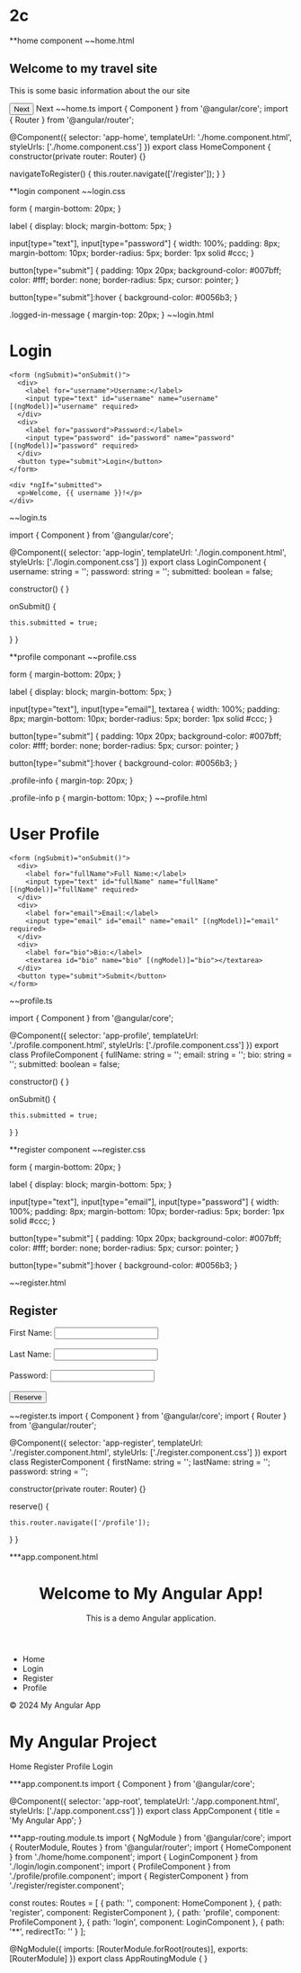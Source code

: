# 2c

**home component
~~home.html
<h2>Welcome to my travel site</h2>
<p>This is some basic information about the our site</p>
<button (click)="navigateToRegister()">Next</button>
<a routerLink="/register">Next</a>
~~home.ts
import { Component } from '@angular/core';
import { Router } from '@angular/router';

@Component({
  selector: 'app-home',
  templateUrl: './home.component.html',
  styleUrls: ['./home.component.css']
})
export class HomeComponent {
  constructor(private router: Router) {}

  navigateToRegister() {
    this.router.navigate(['/register']);
  }
}


**login component
~~login.css


form {
    margin-bottom: 20px;
  }

  label {
    display: block;
    margin-bottom: 5px;
  }

  input[type="text"],
  input[type="password"] {
    width: 100%;
    padding: 8px;
    margin-bottom: 10px;
    border-radius: 5px;
    border: 1px solid #ccc;
  }

  button[type="submit"] {
    padding: 10px 20px;
    background-color: #007bff;
    color: #fff;
    border: none;
    border-radius: 5px;
    cursor: pointer;
  }

  button[type="submit"]:hover {
    background-color: #0056b3;
  }

  .logged-in-message {
    margin-top: 20px;
  }
  ~~login.html
  <div>
    <h1>Login</h1>

    <form (ngSubmit)="onSubmit()">
      <div>
        <label for="username">Username:</label>
        <input type="text" id="username" name="username" [(ngModel)]="username" required>
      </div>
      <div>
        <label for="password">Password:</label>
        <input type="password" id="password" name="password" [(ngModel)]="password" required>
      </div>
      <button type="submit">Login</button>
    </form>

    <div *ngIf="submitted">
      <p>Welcome, {{ username }}!</p>
    </div>
  </div>
  ~~login.ts


import { Component } from '@angular/core';

@Component({
  selector: 'app-login',
  templateUrl: './login.component.html',
  styleUrls: ['./login.component.css']
})
export class LoginComponent {
  username: string = '';
  password: string = '';
  submitted: boolean = false;

  constructor() { }

  onSubmit() {

    this.submitted = true;
  }
}


**profile componant
~~profile.css

form {
    margin-bottom: 20px;
  }

  label {
    display: block;
    margin-bottom: 5px;
  }

  input[type="text"],
  input[type="email"],
  textarea {
    width: 100%;
    padding: 8px;
    margin-bottom: 10px;
    border-radius: 5px;
    border: 1px solid #ccc;
  }

  button[type="submit"] {
    padding: 10px 20px;
    background-color: #007bff;
    color: #fff;
    border: none;
    border-radius: 5px;
    cursor: pointer;
  }

  button[type="submit"]:hover {
    background-color: #0056b3;
  }

  .profile-info {
    margin-top: 20px;
  }

  .profile-info p {
    margin-bottom: 10px;
  }
  ~~profile.html
  <div>
    <h1>User Profile</h1>

    <form (ngSubmit)="onSubmit()">
      <div>
        <label for="fullName">Full Name:</label>
        <input type="text" id="fullName" name="fullName" [(ngModel)]="fullName" required>
      </div>
      <div>
        <label for="email">Email:</label>
        <input type="email" id="email" name="email" [(ngModel)]="email" required>
      </div>
      <div>
        <label for="bio">Bio:</label>
        <textarea id="bio" name="bio" [(ngModel)]="bio"></textarea>
      </div>
      <button type="submit">Submit</button>
    </form>

~~profile.ts

import { Component } from '@angular/core';

@Component({
  selector: 'app-profile',
  templateUrl: './profile.component.html',
  styleUrls: ['./profile.component.css']
})
export class ProfileComponent {
  fullName: string = '';
  email: string = '';
  bio: string = '';
  submitted: boolean = false;

  constructor() { }

  onSubmit() {

    this.submitted = true;
  }
}


**register component
~~register.css

form {
    margin-bottom: 20px;
  }

  label {
    display: block;
    margin-bottom: 5px;
  }

  input[type="text"],
  input[type="email"],
  input[type="password"] {
    width: 100%;
    padding: 8px;
    margin-bottom: 10px;
    border-radius: 5px;
    border: 1px solid #ccc;
  }

  button[type="submit"] {
    padding: 10px 20px;
    background-color: #007bff;
    color: #fff;
    border: none;
    border-radius: 5px;
    cursor: pointer;
  }

  button[type="submit"]:hover {
    background-color: #0056b3;
  }

  ~~register.html
  <h2>Register</h2>
<form>
  <label for="firstName">First Name:</label>
  <input type="text" id="firstName" name="firstName" [(ngModel)]="firstName"><br><br>
  <label for="lastName">Last Name:</label>
  <input type="text" id="lastName" name="lastName" [(ngModel)]="lastName"><br><br>
  <label for="password">Password:</label>
  <input type="password" id="password" name="password" [(ngModel)]="password"><br><br>
  <button (click)="reserve()">Reserve</button>
</form>

~~register.ts
import { Component } from '@angular/core';
import { Router } from '@angular/router';

@Component({
  selector: 'app-register',
  templateUrl: './register.component.html',
  styleUrls: ['./register.component.css']
})
export class RegisterComponent {
  firstName: string = '';
  lastName: string = '';
  password: string = '';

  constructor(private router: Router) {}

  reserve() {

    this.router.navigate(['/profile']);
  }
}

***app.component.html
<header>
  <h1>Welcome to My Angular App!</h1>
  <p>This is a demo Angular application.</p>
</header>

<nav>
  <ul>
    <li><a routerLink="/">Home</a></li>
    <li><a routerLink="/login">Login</a></li>
    <li><a routerLink="/register">Register</a></li>
    <li><a routerLink="/profile">Profile</a></li>
  </ul>
</nav>

<router-outlet></router-outlet>

<footer>
  <p>&copy; 2024 My Angular App</p>
</footer>
<h1>My Angular Project</h1>
<nav>
  <a routerLink="/">Home</a>
  <a routerLink="/register">Register</a>
  <a routerLink="/profile">Profile</a>
  <a routerLink="/login">Login</a>
</nav>
<router-outlet></router-outlet>



***app.component.ts
import { Component } from '@angular/core';

@Component({
  selector: 'app-root',
  templateUrl: './app.component.html',
  styleUrls: ['./app.component.css']
})
export class AppComponent {
  title = 'My Angular App';
}

***app-routing.module.ts
import { NgModule } from '@angular/core';
import { RouterModule, Routes } from '@angular/router';
import { HomeComponent } from './home/home.component';
import { LoginComponent } from './login/login.component';
import { ProfileComponent } from './profile/profile.component';
import { RegisterComponent } from './register/register.component';

const routes: Routes = [
  { path: '', component: HomeComponent },
  { path: 'register', component: RegisterComponent },
  { path: 'profile', component: ProfileComponent },
  { path: 'login', component: LoginComponent },
  { path: '**', redirectTo: '' } 
];

@NgModule({
  imports: [RouterModule.forRoot(routes)],
  exports: [RouterModule]
})
export class AppRoutingModule { }
